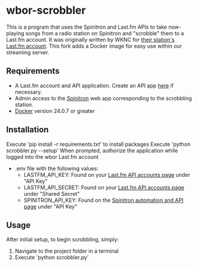 # wbor-scrobbler

This is a program that uses the Spinitron and Last.fm APIs to take now-playing songs from a radio station on Spinitron and "scrobble" them to a Last.fm account. It was originally written by WKNC for [their station's Last.fm account](https://www.last.fm/user/wknc881). This fork adds a Docker image for easy use within our streaming server.

## Requirements

* A Last.fm account and API application. Create an API app [here](https://www.last.fm/api/account/create) if necessary.
* Admin access to the [Spinitron](https://spinitron.com/) web app corresponding to the scrobbling station.
* [Docker](https://www.docker.com/) version 24.0.7 or greater

## Installation

Execute 'pip install -r requirements.txt' to install packages
Execute 'python scrobbler.py --setup'
When prompted, authorize the application while logged into the wbor Last.fm account

* .env file with the following values:
  * LASTFM_API_KEY: Found on your [Last.fm API accounts page](https://www.last.fm/api/accounts) under "API Key"
  * LASTFM_API_SECRET: Found on your [Last.fm API accounts page](https://www.last.fm/api/accounts) under "Shared Secret"
  * SPINITRON_API_KEY: Found on the [Spinitron automation and API page](https://spinitron.com/station/automation/panel) under "API Key"

## Usage

After initial setup, to begin scrobbling, simply:

1. Navigate to the project folder in a terminal
2. Execute 'python scrobbler.py'
